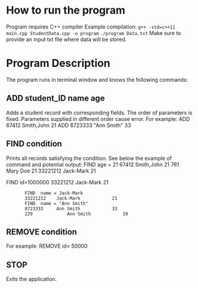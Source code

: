 # How to run the program
Program requires C++ compiler
Example compilation: 
`g++ -std=c++11 main.cpp StudentData.cpp -o program`
`./program Data.txt`
Make sure to provide an input txt file where data will be stored.

# Program Description
The program runs in terminal window and knows the following commands:

## ADD  student_ID  name  age
Adds a student record with corresponding fields. The order of parameters is fixed. Parameters supplied in different order cause error. For example:
ADD 67412  Smith,John  21
ADD   8723333 "Ann Smith"   33
 
## FIND  condition
Prints all records satisfying the condition. See below the example of command and potential output:
FIND  age = 21
67412           Smith,John            21
761              Mary Doe             21
33221212    Jack-Mark            21

FIND  id>1000000
33221212    Jack-Mark            21

           FIND  name = Jack-Mark
           33221212    Jack-Mark            21
           FIND  name = "Ann Smith"
           8723333     Ann Smith            33
           229             Ann Smith            19

## REMOVE  condition
For example:
REMOVE   id< 50000    

## STOP
Exits the application.